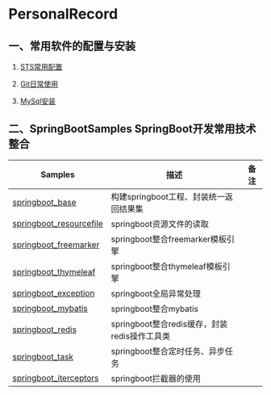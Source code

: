 # PersonalRecord





## 一、常用软件的配置与安装



1. [STS常用配置](https://github.com/Programmer-QiMingYang/PersonalRecord/blob/master/SoftwareNotes/STS%E5%B8%B8%E7%94%A8%E9%85%8D%E7%BD%AE.md)

2. [Git日常使用](https://github.com/Programmer-QiMingYang/PersonalRecord/blob/master/SoftwareNotes/Git%E6%97%A5%E5%B8%B8%E4%BD%BF%E7%94%A8.md)

3. [MySql安装](https://github.com/Programmer-QiMingYang/PersonalRecord/blob/master/SoftwareNotes/Mysql%E5%AE%89%E8%A3%85.md)


## 二、SpringBootSamples SpringBoot开发常用技术整合

| Samples                                                      | 描述                                         | 备注 |
| ------------------------------------------------------------ | -------------------------------------------- | ---- |
| [springboot_base](https://github.com/Programmer-QiMingYang/PersonalRecord/tree/master/SpringBootSamples/springboot-base) | 构建springboot工程、封装统一返回结果集       |      |
| [springboot_resourcefile](https://github.com/Programmer-QiMingYang/PersonalRecord/tree/master/SpringBootSamples/springboot-resourcefile) | springboot资源文件的读取                     |      |
| [springboot_freemarker](https://github.com/Programmer-QiMingYang/PersonalRecord/tree/master/SpringBootSamples/springboot-freemarker) | springboot整合freemarker模板引擎             |      |
| [springboot_thymeleaf](https://github.com/Programmer-QiMingYang/PersonalRecord/tree/master/SpringBootSamples/springboot-thymeleaf) | springboot整合thymeleaf模板引擎              |      |
| [springboot_exception](https://github.com/Programmer-QiMingYang/PersonalRecord/tree/master/SpringBootSamples/springboot-exception) | springboot全局异常处理                       |      |
| [springboot_mybatis](https://github.com/Programmer-QiMingYang/PersonalRecord/tree/master/SpringBootSamples/springboot-mybatis) | springboot整合mybatis                        |      |
| [springboot_redis](https://github.com/Programmer-QiMingYang/PersonalRecord/tree/master/SpringBootSamples/springboot-redis) | springboot整合redis缓存，封装redis操作工具类 |      |
| [springboot_task](https://github.com/Programmer-QiMingYang/PersonalRecord/tree/master/SpringBootSamples/springboot-task) | springboot整合定时任务、异步任务             |      |
| [springboot_iterceptors](https://github.com/Programmer-QiMingYang/PersonalRecord/tree/master/SpringBootSamples/springboot-iterceptors) | springboot拦截器的使用                       |      |







